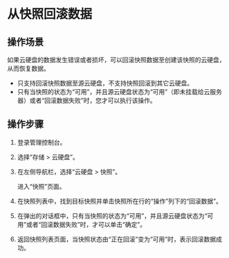 # 从快照回滚数据<a name="ZH-CN_TOPIC_0077499986"></a>

## 操作场景<a name="section1820473161254"></a>

如果云硬盘的数据发生错误或者损坏，可以回滚快照数据至创建该快照的云硬盘，从而恢复数据。

-   只支持回滚快照数据至源云硬盘，不支持快照回滚到其它云硬盘。
-   只有当快照的状态为“可用”，并且源云硬盘状态为“可用”（即未挂载给云服务器）或者“回滚数据失败”时，您才可以执行该操作。

## 操作步骤<a name="section23223906174233"></a>

1.  登录管理控制台。
2.  选择“存储 \> 云硬盘”。
3.  在左侧导航栏，选择“云硬盘 \> 快照”。

    进入“快照”页面。

4.  在快照列表中，找到目标快照并单击快照所在行的“操作”列下的“回滚数据”。
5.  在弹出的对话框中，只有当快照的状态为“可用”，并且源云硬盘状态为“可用”或者“回滚数据失败”时，才可以单击“确定”。
6.  返回快照列表页面，当快照状态由“正在回滚”变为“可用”时，表示回滚数据成功。

